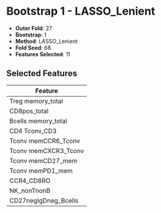 # Bootstrap 1 - LASSO_Lenient

- **Outer Fold**: 27
- **Bootstrap**: 1
- **Method**: LASSO_Lenient
- **Fold Seed**: 68
- **Features Selected**: 11

## Selected Features

| Feature |
|---------|
| Treg memory_total |
| CD8pos_total |
| Bcells memory_total |
| CD4 Tconv_CD3 |
| Tconv memCCR6_Tconv |
| Tconv memCXCR3_Tconv |
| Tconv memCD27_mem |
| Tconv memPD1_mem |
| CCR4_CD8RO |
| NK_nonTnonB |
| CD27negIgDneg_Bcells |
